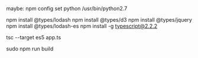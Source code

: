 maybe:
npm config set python /usr/bin/python2.7

npm install @types/lodash
npm install @types/d3
npm install @types/jquery
npm install @types/lodash-es
npm install -g typescript@2.2.2

tsc --target es5 app.ts

sudo npm run build

